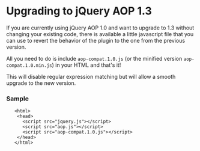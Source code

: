 # Upgrading to jQuery AOP 1.3

If you are currently using jQuery AOP 1.0 and want to upgrade to 1.3 without changing your existing code, there is available a little javascript file that you can use to revert the behavior of the plugin to the one from the previous version.

All you need to do is include `aop-compat.1.0.js` (or the minified version `aop-compat.1.0.min.js`) in your HTML and that's it!

This will disable regular expression matching but will allow a smooth upgrade to the new version.

### Sample

```
   <html>
    <head>
      <script src="jquery.js"></script>
      <script src="aop.js"></script>
      <script src="aop-compat.1.0.js"></script>
    </head>
   </html>
```